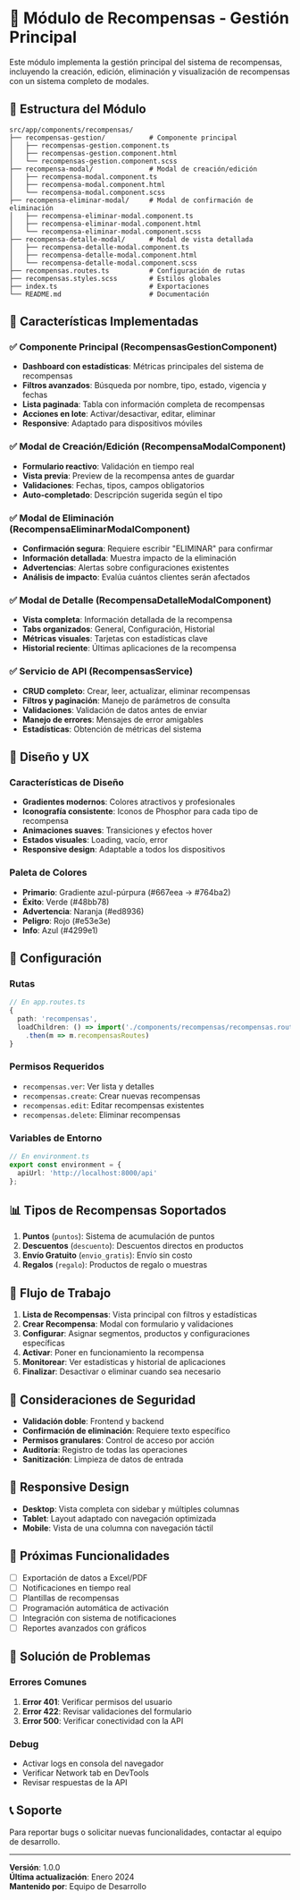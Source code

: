 # 🎯 Módulo de Recompensas - Gestión Principal

Este módulo implementa la gestión principal del sistema de recompensas, incluyendo la creación, edición, eliminación y visualización de recompensas con un sistema completo de modales.

## 📁 Estructura del Módulo

```
src/app/components/recompensas/
├── recompensas-gestion/           # Componente principal
│   ├── recompensas-gestion.component.ts
│   ├── recompensas-gestion.component.html
│   └── recompensas-gestion.component.scss
├── recompensa-modal/              # Modal de creación/edición
│   ├── recompensa-modal.component.ts
│   ├── recompensa-modal.component.html
│   └── recompensa-modal.component.scss
├── recompensa-eliminar-modal/     # Modal de confirmación de eliminación
│   ├── recompensa-eliminar-modal.component.ts
│   ├── recompensa-eliminar-modal.component.html
│   └── recompensa-eliminar-modal.component.scss
├── recompensa-detalle-modal/      # Modal de vista detallada
│   ├── recompensa-detalle-modal.component.ts
│   ├── recompensa-detalle-modal.component.html
│   └── recompensa-detalle-modal.component.scss
├── recompensas.routes.ts          # Configuración de rutas
├── recompensas.styles.scss        # Estilos globales
├── index.ts                       # Exportaciones
└── README.md                      # Documentación
```

## 🚀 Características Implementadas

### ✅ Componente Principal (RecompensasGestionComponent)
- **Dashboard con estadísticas**: Métricas principales del sistema de recompensas
- **Filtros avanzados**: Búsqueda por nombre, tipo, estado, vigencia y fechas
- **Lista paginada**: Tabla con información completa de recompensas
- **Acciones en lote**: Activar/desactivar, editar, eliminar
- **Responsive**: Adaptado para dispositivos móviles

### ✅ Modal de Creación/Edición (RecompensaModalComponent)
- **Formulario reactivo**: Validación en tiempo real
- **Vista previa**: Preview de la recompensa antes de guardar
- **Validaciones**: Fechas, tipos, campos obligatorios
- **Auto-completado**: Descripción sugerida según el tipo

### ✅ Modal de Eliminación (RecompensaEliminarModalComponent)
- **Confirmación segura**: Requiere escribir "ELIMINAR" para confirmar
- **Información detallada**: Muestra impacto de la eliminación
- **Advertencias**: Alertas sobre configuraciones existentes
- **Análisis de impacto**: Evalúa cuántos clientes serán afectados

### ✅ Modal de Detalle (RecompensaDetalleModalComponent)
- **Vista completa**: Información detallada de la recompensa
- **Tabs organizados**: General, Configuración, Historial
- **Métricas visuales**: Tarjetas con estadísticas clave
- **Historial reciente**: Últimas aplicaciones de la recompensa

### ✅ Servicio de API (RecompensasService)
- **CRUD completo**: Crear, leer, actualizar, eliminar recompensas
- **Filtros y paginación**: Manejo de parámetros de consulta
- **Validaciones**: Validación de datos antes de enviar
- **Manejo de errores**: Mensajes de error amigables
- **Estadísticas**: Obtención de métricas del sistema

## 🎨 Diseño y UX

### Características de Diseño
- **Gradientes modernos**: Colores atractivos y profesionales
- **Iconografía consistente**: Iconos de Phosphor para cada tipo de recompensa
- **Animaciones suaves**: Transiciones y efectos hover
- **Estados visuales**: Loading, vacío, error
- **Responsive design**: Adaptable a todos los dispositivos

### Paleta de Colores
- **Primario**: Gradiente azul-púrpura (#667eea → #764ba2)
- **Éxito**: Verde (#48bb78)
- **Advertencia**: Naranja (#ed8936)
- **Peligro**: Rojo (#e53e3e)
- **Info**: Azul (#4299e1)

## 🔧 Configuración

### Rutas
```typescript
// En app.routes.ts
{
  path: 'recompensas',
  loadChildren: () => import('./components/recompensas/recompensas.routes')
    .then(m => m.recompensasRoutes)
}
```

### Permisos Requeridos
- `recompensas.ver`: Ver lista y detalles
- `recompensas.create`: Crear nuevas recompensas
- `recompensas.edit`: Editar recompensas existentes
- `recompensas.delete`: Eliminar recompensas

### Variables de Entorno
```typescript
// En environment.ts
export const environment = {
  apiUrl: 'http://localhost:8000/api'
};
```

## 📊 Tipos de Recompensas Soportados

1. **Puntos** (`puntos`): Sistema de acumulación de puntos
2. **Descuentos** (`descuento`): Descuentos directos en productos
3. **Envío Gratuito** (`envio_gratis`): Envío sin costo
4. **Regalos** (`regalo`): Productos de regalo o muestras

## 🔄 Flujo de Trabajo

1. **Lista de Recompensas**: Vista principal con filtros y estadísticas
2. **Crear Recompensa**: Modal con formulario y validaciones
3. **Configurar**: Asignar segmentos, productos y configuraciones específicas
4. **Activar**: Poner en funcionamiento la recompensa
5. **Monitorear**: Ver estadísticas y historial de aplicaciones
6. **Finalizar**: Desactivar o eliminar cuando sea necesario

## 🚨 Consideraciones de Seguridad

- **Validación doble**: Frontend y backend
- **Confirmación de eliminación**: Requiere texto específico
- **Permisos granulares**: Control de acceso por acción
- **Auditoría**: Registro de todas las operaciones
- **Sanitización**: Limpieza de datos de entrada

## 📱 Responsive Design

- **Desktop**: Vista completa con sidebar y múltiples columnas
- **Tablet**: Layout adaptado con navegación optimizada
- **Mobile**: Vista de una columna con navegación táctil

## 🔮 Próximas Funcionalidades

- [ ] Exportación de datos a Excel/PDF
- [ ] Notificaciones en tiempo real
- [ ] Plantillas de recompensas
- [ ] Programación automática de activación
- [ ] Integración con sistema de notificaciones
- [ ] Reportes avanzados con gráficos

## 🐛 Solución de Problemas

### Errores Comunes
1. **Error 401**: Verificar permisos del usuario
2. **Error 422**: Revisar validaciones del formulario
3. **Error 500**: Verificar conectividad con la API

### Debug
- Activar logs en consola del navegador
- Verificar Network tab en DevTools
- Revisar respuestas de la API

## 📞 Soporte

Para reportar bugs o solicitar nuevas funcionalidades, contactar al equipo de desarrollo.

---

**Versión**: 1.0.0  
**Última actualización**: Enero 2024  
**Mantenido por**: Equipo de Desarrollo
